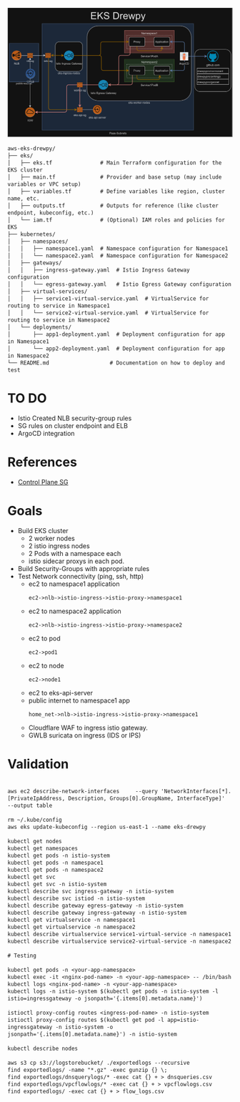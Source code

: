 ![eks-drewpy](img/aws_eks_drewpy_highlevel.png)

```
aws-eks-drewpy/
├── eks/
│   ├── eks.tf               # Main Terraform configuration for the EKS cluster
│   ├── main.tf              # Provider and base setup (may include variables or VPC setup)
│   ├── variables.tf         # Define variables like region, cluster name, etc.
│   ├── outputs.tf           # Outputs for reference (like cluster endpoint, kubeconfig, etc.)
│   └── iam.tf               # (Optional) IAM roles and policies for EKS
├── kubernetes/
│   ├── namespaces/
│   │   ├── namespace1.yaml  # Namespace configuration for Namespace1
│   │   └── namespace2.yaml  # Namespace configuration for Namespace2
│   ├── gateways/
│   │   ├── ingress-gateway.yaml  # Istio Ingress Gateway configuration
│   │   └── egress-gateway.yaml   # Istio Egress Gateway configuration
│   ├── virtual-services/
│   │   ├── service1-virtual-service.yaml  # VirtualService for routing to service in Namespace1
│   │   └── service2-virtual-service.yaml  # VirtualService for routing to service in Namespace2
│   └── deployments/
│       ├── app1-deployment.yaml  # Deployment configuration for app in Namespace1
│       └── app2-deployment.yaml  # Deployment configuration for app in Namespace2
└── README.md                   # Documentation on how to deploy and test
```

# TO DO
- Istio Created NLB security-group rules
- SG rules on cluster endpoint and ELB
- ArgoCD integration


# References
 - [Control Plane SG](https://registry.terraform.io/modules/terraform-aws-modules/eks/aws/latest#input_cluster_additional_security_group_ids)

# Goals
- Build EKS cluster
    - 2 worker nodes
    - 2 istio ingress nodes
    - 2 Pods with a namespace each
    - istio sidecar proxys in each pod.
- Build Security-Groups with appropriate rules
- Test Network connectivity (ping, ssh, http)
    - ec2 to namespace1 application 
        ```
        ec2->nlb->istio-ingress->istio-proxy->namespace1
        ```
    - ec2 to namespace2 application 
        ```
        ec2->nlb->istio-ingress->istio-proxy->namespace2
        ```
    - ec2 to pod
        ```
        ec2->pod1
        ```
    - ec2 to node
        ```
        ec2->node1
        ```
    - ec2 to eks-api-server
    - public internet to namespace1 app
        ```
        home_net->nlb->istio-ingress->istio-proxy->namespace1
        ```
    - Cloudflare WAF to ingress istio gateway. 
    - GWLB suricata on ingress (IDS or IPS)

# Validation

```

aws ec2 describe-network-interfaces     --query 'NetworkInterfaces[*].[PrivateIpAddress, Description, Groups[0].GroupName, InterfaceType]'     --output table

rm ~/.kube/config
aws eks update-kubeconfig --region us-east-1 --name eks-drewpy

kubectl get nodes
kubectl get namespaces
kubectl get pods -n istio-system
kubectl get pods -n namespace1
kubectl get pods -n namespace2
kubectl get svc
kubectl get svc -n istio-system
kubectl describe svc ingress-gateway -n istio-system
kubectl describe svc istiod -n istio-system
kubectl describe gateway egress-gateway -n istio-system
kubectl describe gateway ingress-gateway -n istio-system
kubectl get virtualservice -n namespace1
kubectl get virtualservice -n namespace2
kubectl describe virtualservice service1-virtual-service -n namespace1
kubectl describe virtualservice service2-virtual-service -n namespace2

# Testing

kubectl get pods -n <your-app-namespace>
kubectl exec -it <nginx-pod-name> -n <your-app-namespace> -- /bin/bash
kubectl logs <nginx-pod-name> -n <your-app-namespace>
kubectl logs -n istio-system $(kubectl get pods -n istio-system -l istio=ingressgateway -o jsonpath='{.items[0].metadata.name}')

istioctl proxy-config routes <ingress-pod-name> -n istio-system
istioctl proxy-config routes $(kubectl get pod -l app=istio-ingressgateway -n istio-system -o jsonpath='{.items[0].metadata.name}') -n istio-system

kubectl describe nodes

aws s3 cp s3://logstorebucket/ ./exportedlogs --recursive
find exportedlogs/ -name "*.gz" -exec gunzip {} \;
find exportedlogs/dnsquerylogs/* -exec cat {} + > dnsqueries.csv
find exportedlogs/vpcflowlogs/* -exec cat {} + > vpcflowlogs.csv
find exportedlogs/ -exec cat {} + > flow_logs.csv

```